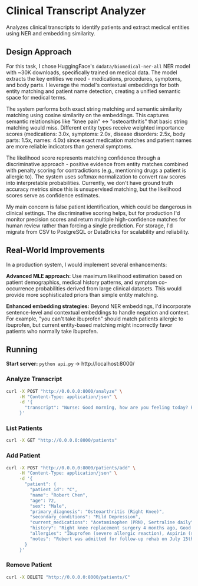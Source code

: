 # Clinical Transcript Analyzer

Analyzes clinical transcripts to identify patients and extract medical entities using NER and embedding similarity.

## Design Approach

For this task, I chose HuggingFace's `d4data/biomedical-ner-all` NER model with ~30K downloads, specifically trained on medical data. The model extracts the key entities we need - medications, procedures, symptoms, and body parts. I leverage the model's contextual embeddings for both entity matching and patient name detection, creating a unified semantic space for medical terms.

The system performs both exact string matching and semantic similarity matching using cosine similarity on the embeddings. This captures semantic relationships like "knee pain" ↔ "osteoarthritis" that basic string matching would miss. Different entity types receive weighted importance scores (medications: 3.0x, symptoms: 2.0x, disease disorders: 2.5x, body parts: 1.5x, names: 4.0x) since exact medication matches and patient names are more reliable indicators than general symptoms.

The likelihood score represents matching confidence through a discriminative approach - positive evidence from entity matches combined with penalty scoring for contradictions (e.g., mentioning drugs a patient is allergic to). The system uses softmax normalization to convert raw scores into interpretable probabilities. Currently, we don't have ground truth accuracy metrics since this is unsupervised matching, but the likelihood scores serve as confidence estimates.

My main concern is false patient identification, which could be dangerous in clinical settings. The discriminative scoring helps, but for production I'd monitor precision scores and return multiple high-confidence matches for human review rather than forcing a single prediction. For storage, I'd migrate from CSV to PostgreSQL or DataBricks for scalability and reliability.

## Real-World Improvements

In a production system, I would implement several enhancements: 

**Advanced MLE approach:** Use maximum likelihood estimation based on patient demographics, medical history patterns, and symptom co-occurrence probabilities derived from large clinical datasets. This would provide more sophisticated priors than simple entity matching.

**Enhanced embedding strategies:** Beyond NER embeddings, I'd incorporate sentence-level and contextual embeddings to handle negation and context. For example, "you can't take ibuprofen" should match patients allergic to ibuprofen, but current entity-based matching might incorrectly favor patients who normally take ibuprofen.

## Running

**Start server:** `python api.py` → http://localhost:8000/

### Analyze Transcript
```bash
curl -X POST "http://0.0.0.0:8000/analyze" \
     -H "Content-Type: application/json" \
     -d '{
       "transcript": "Nurse: Good morning, how are you feeling today? Patient: I am okay, but I had some trouble sleeping last night. Nurse: I am sorry to hear that. Was it the pain again? Patient: Yeah, my knee has been really stiff, especially when I try to get out of bed. Nurse: On a scale of 1 to 10, how bad is the pain this morning? Patient: Maybe a 6. It was worse yesterday. Nurse: Did the acetaminophen help at all? Patient: A little, but not much. I think it wore off pretty quickly. Nurse: Okay. I will let Dr. Levin know. We may try switching to ibuprofen if it is safe with your other meds. Any nausea or dizziness? Patient: No, just tired. And I have been feeling more short of breath when I walk to the bathroom. Nurse: Noted. We will check your oxygen levels as well."
     }'
```

### List Patients
```bash
curl -X GET "http://0.0.0.0:8000/patients"
```

### Add Patient
```bash
curl -X POST "http://0.0.0.0:8000/patients/add" \
     -H "Content-Type: application/json" \
     -d '{
       "patient": {
         "patient_id": "C",
         "name": "Robert Chen",
         "age": 72,
         "sex": "Male",
         "primary_diagnosis": "Osteoarthritis (Right Knee)",
         "secondary_conditions": "Mild Depression",
         "current_medications": "Acetaminophen (PRN), Sertraline daily",
         "history": "Right knee replacement surgery 4 months ago, Good recovery progress",
         "allergies": "Ibuprofen (severe allergic reaction), Aspirin (stomach bleeding)",
         "notes": "Robert was admitted for follow-up rehab on July 15th 2025 after his knee replacement. He has been making excellent progress with physical therapy and is eager to return to his daily walks. Patient educated on avoiding NSAIDs due to severe allergies."
       }
     }'
```

### Remove Patient
```bash
curl -X DELETE "http://0.0.0.0:8000/patients/C"
```

